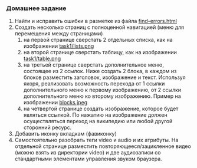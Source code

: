 ### Домашнее задание

1. Найти и исправить ошибки в разметке из файла [find-errors.html](find-errors.html)
2. Создать несколько страниц с полноценной навигацией (меню для перемещения между страницами)
    1) на первой странице сверстать 2 отдельных списка, как на изображении [task1/lists.png](lists.png)
    2) на второй странице сверстать таблицу, как на изображении [task1/table.png](table.png)
    3) на третьей странице сверстать дополнительное меню, состоящее из 2 ссылок. Ниже создать 2 блока, 
       в каждом из блоков разместить заголовок, изображение и текст. 
       Используя якоря, реализовать возможность перехода от 1 ссылки дополнительного меню к первому изображению, 
       от 2 ссылки дополнительного меню ко второму изображению. Пример на изображении [blocks.jpeg](blocks.jpeg)
    4) на четвертой странице создать изображение, которое будет являться ссылкой. По нажатию на изображение должен 
       осуществляться переход на википедию или любой другой сторонний ресурс.
3. Добавить иконку вкладкам (фавиконку)
4. Самостоятельно разобрать теги video и audio и их атрибуты. На отдельной странице разместить повторяющееся/зацикленное видео (можно взять из директории video) и 
две аудиозаписи со стандартными элементами управления звуком браузера.
